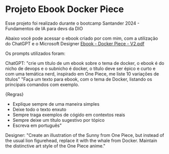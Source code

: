 # Projeto Ebook Docker Piece
Esse projeto foi realizado durante o bootcamp Santander 2024 - Fundamentos de IA para devs da DIO

Abaixo você pode acessar o ebook criado por com mim, com a utilização do ChatGPT e o Microsoft Designer
[Ebook - Docker Piece - V2.pdf](https://github.com/user-attachments/files/15837262/Ebook.-.Docker.Piece.-.V2.pdf)

Os prompts utilizados foram:

ChatGPT:
"crie um título de um ebook sobre o tema de docker, o ebook é do nicho de devops e o subnicho é docker, o título deve ser épico e curto e com uma temática nerd, inspirado em One Piece, me liste 10 variações de títulos"
"Faça um texto para ebook, com o tema de Docker, listando os principais comandos com exemplo.

{Regras}
- Explique sempre de uma maneira simples
- Deixe todo o texto enxuto
- Sempre traga exemplos de cógido em contextos reais
- Sempre deixe um título sugestivo por tópico
- Escreva em português"

Designer:
"Create an illustration of the Sunny from One Piece, but instead of the usual lion figurehead, replace it with the whale from Docker. Maintain the distinctive art style of the One Piece anime."
